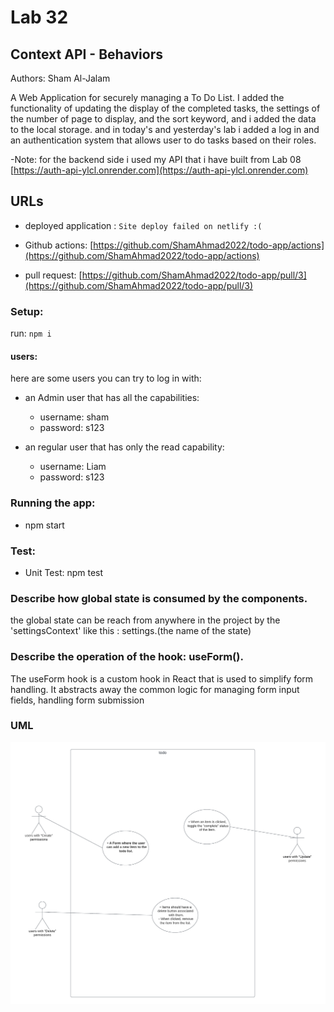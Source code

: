 # Lab 32
## Context API - Behaviors
Authors: Sham Al-Jalam

A Web Application for securely managing a To Do List.
I added the functionality of updating the display of the completed tasks, the settings of the number of page to display, and the sort keyword, and i added the data to the local storage. and in today's and yesterday's lab  i added a log in and an authentication system that allows user to do tasks based on their roles.

-Note: for the backend side i used my API that i have built from Lab 08 [https://auth-api-ylcl.onrender.com](https://auth-api-ylcl.onrender.com)
## URLs

* deployed application : `Site deploy failed on netlify :(`

* Github actions: [https://github.com/ShamAhmad2022/todo-app/actions](https://github.com/ShamAhmad2022/todo-app/actions)

*  pull request: [https://github.com/ShamAhmad2022/todo-app/pull/3](https://github.com/ShamAhmad2022/todo-app/pull/3)

### Setup:
run: `npm i`

#### users:
here are some users you can try to log in with:

- an Admin user that has all the capabilities:

    - username: sham
    - password: s123

- an regular user that has only the read capability:

    - username: Liam
    - password: s123
    
### Running the app:
* npm start


### Test:
* Unit Test: npm test


### Describe how global state is consumed by the components.
the global state can be reach from anywhere in the project by the 'settingsContext' like this :
settings.(the name of the state)

### Describe the operation of the hook: useForm().
The useForm hook is a custom hook in React that is used to simplify form handling. It abstracts away the common logic for managing form input fields, handling form submission

### UML
![WML](./images/todo.png)

